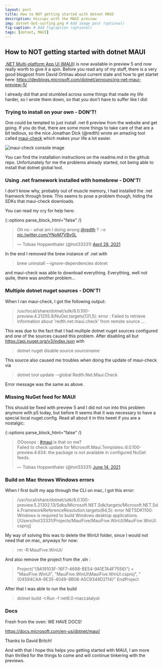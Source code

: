 ```yaml
---
layout: post
title: How to NOT getting started with dotnet MAUI
description: Hiccups with the MAUI preview
img: dotnet-bot-surfing.png # Add image post (optional)
fig-caption: # Add figcaption (optional)
tags: [dotnet, MAUI]
---
```

## How to NOT getting started with dotnet MAUI

[.NET Multi-platform App UI (MAUI)](https://github.com/dotnet/maui) is now available in preview 5 and now really worth to give it a spin. 
Before you read any of my stuff, there is a very good blogpost from David Ortinau about current state and how to get startet here:
https://devblogs.microsoft.com/dotnet/announcing-net-maui-preview-5/

I already did that and stumbled across some things that made my life harder, so I wrote them down, so that you don't have to suffer like I did:

### Trying to install on your own - DON'T!

One could be tempted to just install .net 6 preview from the website and get going. If you do that, there are some more things to take care of that are a bit tedious, so the nice Jonathan Dick (@redth) wrote an amazing tool called [maui-check](https://github.com/Redth/dotnet-maui-check) which makes your life a lot easier.

![maui-check console image]({{site.baseurl}}/https://user-images.githubusercontent.com/271950/112761851-29f53180-8fcb-11eb-92be-c843c794b2af.gif)

You can find the installation instructions on the readme.md in the github repo.
Unfortunately for me the problems already started, not being able to install that dotnet global tool.

### Using .net framework installed with homebrew - DON'T!

I don't know why, probably out of muscle memory, I had installed the .net framwork through brew. This seems to pose a problem though, hiding the SDKs that maui-check downloads.

You can read my cry for help here:

{::options parse_block_html="false" /}

<div class="center">

<blockquote class="twitter-tweet"><p lang="en" dir="ltr">Oh no - what am I doing wrong <a href="https://twitter.com/redth?ref_src=twsrc%5Etfw">@redth</a> ? :-o <a href="https://t.co/YNoM7VBv0L">pic.twitter.com/YNoM7VBv0L</a></p>&mdash; Tobias Hoppenthaler (@hot33331) <a href="https://twitter.com/hot33331/status/1387385922585567236?ref_src=twsrc%5Etfw">April 28, 2021</a></blockquote> <script async src="https://platform.twitter.com/widgets.js" charset="utf-8"></script>

</div>

In the end I removed the brew instance of .net with

> brew uninstall --ignore-dependencies dotnet

and maui-check was able to download everything. Everything, well not quite, there was another problem...

### Multiple dotnet nuget sources - DON'T!

When I ran maui-check, I got the following output:

> /usr/local/share/dotnet/sdk/6.0.100-preview.4.21255.9/NuGet.targets(131,5): error : Failed to retrieve information about 'redth.net.maui.check' from remote source ...

This was due to the fact that I had multiple dotnet nuget sources configured and one of the sources caused this problem. After disabling all but https://api.nuget.org/v3/index.json with

> dotnet nuget disable source *sourcename*
  
This source also caused me troubles when doing the update of maui-check via
  
> dotnet tool update --global Redth.Net.Maui.Check
  
Error message was the same as above.
  
### Missing NuGet feed for MAUI

This should be fixed with preview 5 and I did not run into this problem anymore with p5 today, but before It seems that it was necessary to have a special local nuget.config. Read all about it in this tweet if you are a nostalgic:
 

{::options parse_block_html="false" /}

<div class="center">  
  
<blockquote class="twitter-tweet"><p lang="en" dir="ltr">OOooops : <a href="https://twitter.com/hashtag/maui?src=hash&amp;ref_src=twsrc%5Etfw">#maui</a> is that on me?<br>Failed to check update for Microsoft.Maui.Templates::6.0.100-preview.4.634: the package is not available in configured NuGet feeds.</p>&mdash; Tobias Hoppenthaler (@hot33331) <a href="https://twitter.com/hot33331/status/1404346909783957504?ref_src=twsrc%5Etfw">June 14, 2021</a></blockquote> <script async src="https://platform.twitter.com/widgets.js" charset="utf-8"></script>
  
</div>

### Build on Mac throws Windows errors
  
When I first built my app through the CLI on mac, I got this error:
  
> /usr/local/share/dotnet/sdk/6.0.100-preview.5.21302.13/Sdks/Microsoft.NET.Sdk/targets/Microsoft.NET.Sdk.FrameworkReferenceResolution.targets(64,5): error NETSDK1100: Windows is required to build Windows desktop applications. [/Users/hot33331/Projects/MauiFive/MauiFive.WinUI/MauiFive.WinUI.csproj]

My way of solving this was to delete the WinUI folder, since I would not need that on mac, anyways for now:

> rm -R MauiFive.WinUI/

And also remove the project from the .sln :

> Project("{9A19103F-16F7-4668-BE54-9A1E7A4F7556}") = "MauiFive.WinUI", "MauiFive.WinUI\MauiFive.WinUI.csproj", "{04594CAA-9E35-4049-8B08-A5C9348D2114}"
EndProject

After that I was able to run the build

> dotnet build -t:Run -f net6.0-maccatalyst

### Docs

Fresh from the oven: WE HAVE DOCS!

https://docs.microsoft.com/en-us/dotnet/maui/

Thanks to David Britch!


And with that I hope this helps you getting started with MAUI, I am more than thrilled for the things to come and will continue tinkering with the previews.






